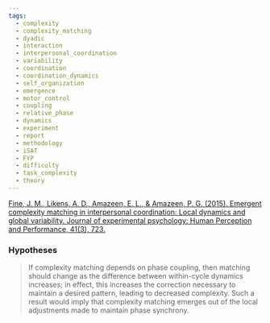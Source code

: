 ```yaml
---
tags:
  - complexity
  - complexity_matching
  - dyadic
  - interaction
  - interpersonal_coordination
  - variability
  - coordination
  - coordination_dynamics
  - self_organization
  - emergence
  - motor_control
  - coupling
  - relative_phase
  - dynamics
  - experiment
  - report
  - methodology
  - iSAT
  - FYP
  - difficulty
  - task_complexity
  - theory
---
```


[Fine, J. M., Likens, A. D., Amazeen, E. L., & Amazeen, P. G. (2015). Emergent complexity matching in interpersonal coordination: Local dynamics and global variability. Journal of experimental psychology: Human Perception and Performance, 41(3), 723.](https://d1wqtxts1xzle7.cloudfront.net/36952255/Fine_et_al_2015_proof-libre.pdf?1426177235=&response-content-disposition=inline%3B+filename%3DEmergent_Complexity_Matching_in_Interper.pdf&Expires=1733441919&Signature=HMTcYtrF2AIuJOxulFAtmAZ3luAqBmUzFqkNFyS0VPWZhFxlhu76PYDM7vc~bIO4Jt9SSYojXiuTWX8t9K2fzN5xO0MJy3O5uHUchCbq3hX3NBrD0LRWNqMJ5V8r2iqy5np8gIDhIa5IdDZ~cBTTQ5AYrCnHhldDYxXEkKSJWcclbRYGDIFqJJTr8Fi87556iEuaSaDT81nWCHb~TfoLzfxXSX8J04~Ox~O~2-TatXHwYo6xDaSJNGFW~ChDa0IZCY4yljOphyE6YdvV8tU9yYzAIsmHHhROXIIPyCDGAlnV1wcctgaPu3szVYkzwmlHWgFvx-XRus2D-jISzDGCIQ__&Key-Pair-Id=APKAJLOHF5GGSLRBV4ZA)

### Hypotheses

> If complexity matching depends on phase coupling, then matching should change as the difference between within-cycle dynamics increases; in effect, this increases the correction necessary to maintain a desired pattern, leading to decreased complexity. Such a result would imply that complexity matching emerges out of the local adjustments made to maintain phase synchrony.